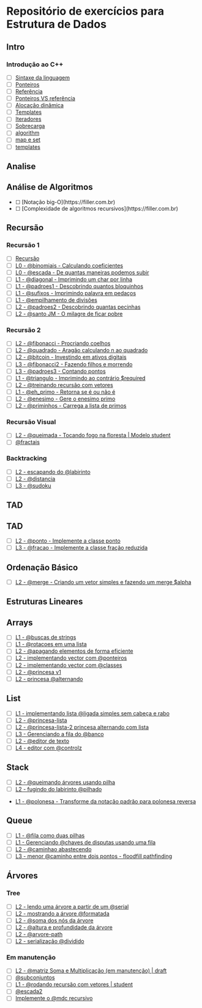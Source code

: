 
# Repositório de exercícios para Estrutura de Dados

## Intro <!-- group -->

### Introdução ao C++ <!-- @intro -->

- [ ] [Sintaxe da linguagem](wiki/cpp_intro/introducao.md)
- [ ] [Ponteiros](wiki/cpp_intro/pointers.md)
- [ ] [Referência](wiki/cpp_intro/reference.md)
- [ ] [Ponteiros VS referência](wiki/cpp_intro/pointers_and_references.md)
- [ ] [Alocação dinâmica](wiki/cpp_intro/dynamic_allocation.md)
- [ ] [Templates](wiki/cpp_intro/templates.md)
- [ ] [Iteradores](wiki/cpp_intro/iterators.md)
- [ ] [Sobrecarga](wiki/cpp_intro/overload.md)
- [ ] [algorithm](wiki/algorithm.md)
- [ ] [map e set](wiki/map_set.md)
- [ ] [templates](wiki/templates.md)

## Analise <!-- group -->

## Análise de Algoritmos <!-- @complexity r:recursion -->

- [ ] <!-- @009--> [Notação big-O](https://filler.com.br)
- [ ] <!-- @010 --> [Complexidade de algoritmos recursivos](https://filler.com.br)

## Recursão <!-- group -->

### Recursão 1 <!-- @recursion r:intro -->

- [ ] [Recursão](wiki/recursion.md)
- [ ] [L0 - @binomiais - Calculando coeficientes](https://github.com/qxcodeed/arcade/blob/master/base/binomiais/Readme.md)
- [ ] [L0 - @escada - De quantas maneiras podemos subir](https://github.com/qxcodeed/arcade/blob/master/base/escada/Readme.md)
- [ ] [L1 - @diagonal - Imprimindo um char por linha](https://github.com/qxcodeed/arcade/blob/master/base/diagonal/Readme.md)
- [ ] [L1 - @padroes1 - Descobrindo quantos bloquinhos](https://github.com/qxcodeed/arcade/blob/master/base/padroes1/Readme.md)
- [ ] [L1 - @sufixos - Imprimindo palavra em pedaços](https://github.com/qxcodeed/arcade/blob/master/base/sufixos/Readme.md)
- [ ] [L1 - @empilhamento de divisões](https://github.com/qxcodeed/arcade/blob/master/base/empilhamento/Readme.md)
- [ ] [L2 - @padroes2 - Descobrindo quantas pecinhas](https://github.com/qxcodeed/arcade/blob/master/base/padroes2/Readme.md)
- [ ] [L2 - @santo JM - O milagre de ficar pobre](https://github.com/qxcodeed/arcade/blob/master/base/santo/Readme.md)

### Recursão 2 <!-- @recursion2 r:recursion -->
  
- [ ] [L2 - @fibonacci - Procriando coelhos](https://github.com/qxcodeed/arcade/blob/master/base/fibonacci/Readme.md)
- [ ] [L2 - @quadrado - Aragão calculando n ao quadrado](https://github.com/qxcodeed/arcade/blob/master/base/quadrado/Readme.md)
- [ ] [L2 - @bitcoin - Investindo em ativos digitais](https://github.com/qxcodeed/arcade/blob/master/base/bitcoin/Readme.md)
- [ ] [L3 - @fibonacci2 - Fazendo filhos e morrendo](https://github.com/qxcodeed/arcade/blob/master/base/fibonacci2/Readme.md)
- [ ] [L3 - @padroes3 - Contando pontos](https://github.com/qxcodeed/arcade/blob/master/base/padroes3/Readme.md)
- [ ] [L1 - @triangulo - Imprimindo ao contrário $required](https://github.com/qxcodeed/arcade/blob/master/base/triangulo/Readme.md)
- [ ] [L2 - @treinando recursão com vetores](https://github.com/qxcodeed/arcade/blob/master/base/treinando/Readme.md)
- [ ] [L1 - @eh_primo - Retorna se é ou não é](https://github.com/qxcodeed/arcade/blob/master/base/eh_primo/Readme.md)
- [ ] [L2 - @enesimo - Gere o enesimo primo](https://github.com/qxcodeed/arcade/blob/master/base/enesimo/Readme.md)
- [ ] [L2 - @priminhos - Carrega a lista de primos](https://github.com/qxcodeed/arcade/blob/master/base/priminhos/Readme.md)

### Recursão Visual <!-- @recursion_visual r:recursion opt -->

- [ ] [L2 - @queimada - Tocando fogo na floresta | Modelo student](https://github.com/qxcodeed/arcade/blob/master/base/queimada/Readme.md)
- [ ] [@fractais](wiki/fractais.md)  

### Backtracking <!-- @backtracking r:recursion opt-->

- [ ] [L2 - escapando do @labirinto](https://github.com/qxcodeed/arcade/blob/master/base/labirinto/Readme.md)
- [ ] [L2 - @distancia](https://github.com/qxcodeed/arcade/blob/master/base/distancia/Readme.md)
- [ ] [L3 - @sudoku](https://github.com/qxcodeed/arcade/blob/master/base/sudoku/Readme.md)

## TAD <!-- group -->

## TAD <!-- @tad r:intro -->

- [ ] [L2 - @ponto - Implemente a classe ponto](https://github.com/qxcodeed/arcade/blob/master/base/ponto/Readme.md)
- [ ] [L3 - @fracao - Implemente a classe fração reduzida](https://github.com/qxcodeed/arcade/blob/master/base/fracao/Readme.md)

## Ordenação Básico <!-- @sort r:intro -->

- [ ] [L2 - @merge - Criando um vetor simples e fazendo um merge $alpha](https://github.com/qxcodeed/arcade/blob/master/base/mergevet/Readme.md)

## Estruturas Lineares <!-- group -->

## Arrays <!-- @array r:tad r:recursion -->

- [ ] [L1 - @buscas de strings](https://github.com/qxcodeed/arcade/blob/master/base/buscas/Readme.md)
- [ ] [L1 - @rotacoes em uma lista](https://github.com/qxcodeed/arcade/blob/master/base/rotacoes/Readme.md)
- [ ] [L2 - @apagando elementos de forma eficiente](https://github.com/qxcodeed/arcade/blob/master/base/apagando/Readme.md)
- [ ] [L2 - implementando vector com @ponteiros](https://github.com/qxcodeed/arcade/blob/master/base/ponteiros/Readme.md)
- [ ] [L2 - implementando vector com @classes](https://github.com/qxcodeed/arcade/blob/master/base/classes/Readme.md)
- [ ] [L2 - @princesa v1](https://github.com/qxcodeed/arcade/blob/master/base/princesa/Readme.md)
- [ ] [L2 - princesa @alternando](https://github.com/qxcodeed/arcade/blob/master/base/alternando/Readme.md)

## List <!-- @list r:array -->

- [ ] [L1 - implementando lista @ligada simples sem cabeça e rabo](https://github.com/qxcodeed/arcade/blob/master/base/ligada/Readme.md)
- [ ] [L2 - @princesa-lista](https://github.com/qxcodeed/arcade/blob/master/base/princesa-lista/Readme.md)
- [ ] [L2 - @princesa-lista-2 princesa alternando com lista](https://github.com/qxcodeed/arcade/blob/master/base/princesa-lista-2/Readme.md)
- [ ] [L3 - Gerenciando a fila do @banco](https://github.com/qxcodeed/arcade/blob/master/base/banco/Readme.md)
- [ ] [L2 - @editor de texto](https://github.com/qxcodeed/arcade/blob/master/base/editor/Readme.md)
- [ ] [L4 - editor com @controlz](https://github.com/qxcodeed/arcade/blob/master/base/controlz/Readme.md)

## Stack <!-- @stack r:array -->

- [ ] [L2 - @queimando árvores usando pilha](https://github.com/qxcodeed/arcade/blob/master/base/queimando/Readme.md)
- [ ] [L2 - fugindo do labirinto @pilhado](https://github.com/qxcodeed/arcade/blob/master/base/pilhado/Readme.md)
- [L1 - @polonesa - Transforme da notação padrão para polonesa reversa](https://github.com/qxcodeed/arcade/blob/master/base/polonesa/Readme.md)

## Queue <!-- @queue r:array -->

- [ ] [L1 - @fila como duas pilhas](https://github.com/qxcodeed/arcade/blob/master/base/fila/Readme.md)
- [ ] [L1 - Gerenciando @chaves de disputas usando uma fila](https://github.com/qxcodeed/arcade/blob/master/base/chaves/Readme.md)
- [ ] [L2 - @caminhao abastecendo](https://github.com/qxcodeed/arcade/blob/master/base/caminhao/Readme.md)
- [ ] [L3 - menor @caminho entre dois pontos - floodfill pathfinding](https://github.com/qxcodeed/arcade/blob/master/base/caminho/Readme.md)

## Árvores

### Tree <!-- @tree r:list -->

- [ ] [L2 - lendo uma árvore a partir de um @serial](https://github.com/qxcodeed/arcade/blob/master/base/serial/Readme.md)
- [ ] [L2 - mostrando a árvore @formatada](https://github.com/qxcodeed/arcade/blob/master/base/formatada/Readme.md)
- [ ] [L2 - @soma dos nós da árvore](https://github.com/qxcodeed/arcade/blob/master/base/soma/Readme.md)
- [ ] [L2 - @altura e profundidade da árvore](https://github.com/qxcodeed/arcade/blob/master/base/altura/Readme.md)
- [ ] [L2 - @arvore-path](https://github.com/qxcodeed/arcade/blob/master/base/arvore-path/Readme.md)
- [ ] [L2 - serialização @dividido](https://github.com/qxcodeed/arcade/blob/master/base/dividido/Readme.md)

### Em manutenção <!-- @maintenance r:tree -->

- [ ] [L2 - @matriz Soma e Multiplicação (em manutenção) | draft](https://github.com/qxcodeed/arcade/blob/master/base/matriz/Readme.md)
- [ ] [@subconjuntos](https://github.com/qxcodeed/arcade/blob/master/base/subconjuntos/Readme.md)
- [ ] [L1 - @rodando recursão com vetores | student](https://github.com/qxcodeed/arcade/blob/master/base/rodando/Readme.md)
- [ ] [@escada2](https://github.com/qxcodeed/arcade/blob/master/base/escada2/Readme.md)
- [ ] [Implemente o @mdc recursivo](https://github.com/qxcodeed/arcade/blob/master/base/mdc/Readme.md)

